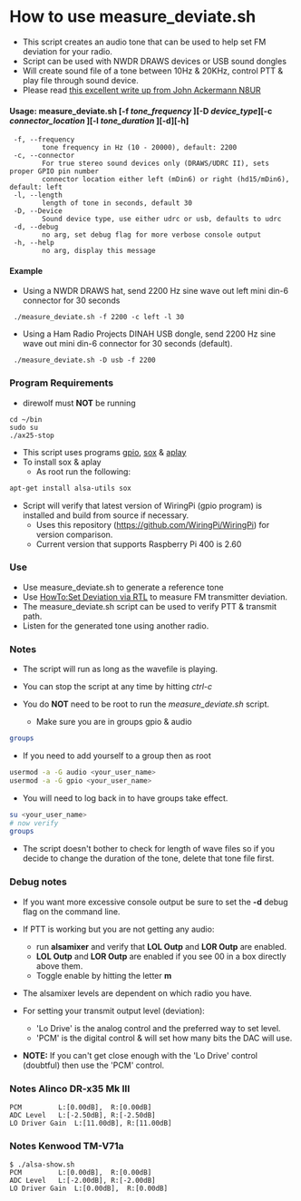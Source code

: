 # How to use measure_deviate.sh

* This script creates an audio tone that can be used to help set FM deviation for your radio.
* Script can be used with NWDR DRAWS devices or USB sound dongles
* Will create sound file of a tone between 10Hz & 20KHz, control PTT & play file through sound device.
* Please read [this excellent write up from John Ackermann N8UR](https://www.febo.com/packet/layer-one/transmit.html)

#### Usage: measure_deviate.sh [-f _tone_frequency_ ][-D _device_type_][-c _connector_location_ ][-l _tone_duration_ ][-d][-h]
```
 -f, --frequency
        tone frequency in Hz (10 - 20000), default: 2200
 -c, --connector
        For true stereo sound devices only (DRAWS/UDRC II), sets proper GPIO pin number
        connector location either left (mDin6) or right (hd15/mDin6), default: left
 -l, --length
        length of tone in seconds, default 30
 -D, --Device
        Sound device type, use either udrc or usb, defaults to udrc
 -d, --debug
        no arg, set debug flag for more verbose console output
 -h, --help
        no arg, display this message
```

#### Example
* Using a NWDR DRAWS hat, send 2200 Hz sine wave out left mini din-6 connector for 30 seconds
```
 ./measure_deviate.sh -f 2200 -c left -l 30
```
* Using a Ham Radio Projects DINAH USB dongle, send 2200 Hz sine wave out mini din-6 connector for 30 seconds (default).
```
 ./measure_deviate.sh -D usb -f 2200
```

### Program Requirements ###
* direwolf must **NOT** be running
```
cd ~/bin
sudo su
./ax25-stop
```
* This script uses programs [gpio](http://wiringpi.com/), [sox](http://sox.sourceforge.net/) & [aplay](http://linuxcommand.org/man_pages/aplay1.html)
* To install sox & aplay
  * As root run the following:
```bash
apt-get install alsa-utils sox
```
* Script will verify that latest version of WiringPi (gpio program) is installed and build from source if necessary.
  * Uses this repository (https://github.com/WiringPi/WiringPi) for version comparison.
  * Current version that supports Raspberry Pi 400 is 2.60

### Use ###

* Use measure_deviate.sh to generate a reference tone
* Use [HowTo:Set Deviation via RTL](https://xastir.org/index.php/HowTo:Set_Deviation_via_RTL) to measure FM transmitter deviation.
* The measure_deviate.sh script can be used to verify PTT & transmit path.
 *  Listen for the generated tone using another radio.

### Notes ###

* The script will run as long as the wavefile is playing.
* You can stop the script at any time by hitting _ctrl-c_

* You do **NOT** need to be root to run the _measure_deviate.sh_ script.
  * Make sure you are in groups gpio & audio

```bash
groups
```

* If you need to add yourself to a group then as root
```bash
usermod -a -G audio <your_user_name>
usermod -a -G gpio <your_user_name>
```

* You will need to log back in to have groups take effect.

```bash
su <your_user_name>
# now verify
groups
```

* The script doesn't bother to check for length of wave files so if
you decide to change the duration of the tone, delete that tone file first.

### Debug notes ###

* If you want more excessive console output be sure to set the **-d**
debug flag on the command line.

* If PTT is working but you are not getting any audio:
  *  run __alsamixer__ and verify that **LOL Outp** and **LOR Outp** are
enabled.
    * **LOL Outp** and **LOR Outp** are enabled if you see 00 in a box directly above them.
    * Toggle enable by hitting the letter __m__

* The alsamixer levels are dependent on which radio you have.
* For setting your transmit output level (deviation):
  * 'Lo Drive' is the analog control and the preferred way to set level.
  * 'PCM' is the digital control & will set how many bits the DAC will use.

* **NOTE:** If you can't get close enough with the 'Lo Drive' control (doubtful) then use the 'PCM' control.

### Notes Alinco DR-x35 Mk III
```
PCM	        L:[0.00dB],  R:[0.00dB]
ADC Level	L:[-2.50dB], R:[-2.50dB]
LO Driver Gain  L:[11.00dB], R:[11.00dB]
```

### Notes Kenwood TM-V71a
```
$ ./alsa-show.sh
PCM	        L:[0.00dB],  R:[0.00dB]
ADC Level	L:[-2.00dB], R:[-2.00dB]
LO Driver Gain  L:[0.00dB],  R:[0.00dB]
```
